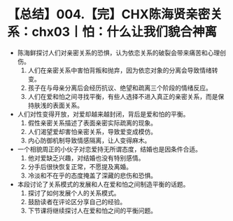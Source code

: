 # 【总结】004.【完】CHX陈海贤亲密关系：chx03丨怕：什么让我们貌合神离

-   陈海鲜探讨人们对亲密关系的恐惧，认为依恋关系的破裂会带来痛苦和心理创伤。
    1.  人们在亲密关系中害怕背叛和抛弃，因为依恋对象的分离会导致情绪转变。
    2.  孩子在与母亲分离后会经历抗议、绝望和疏离三个阶段的情绪反应。
    3.  人们在爱和怕之间寻找平衡，有些人选择不进入真正的亲密关系，而是保持肤浅的表面关系。
-   人们对性变得开放，对爱却越来越封闭，背后是爱和怕的平衡。
    1.  假性亲密关系描述了表面亲密实际疏离的现象。
    2.  人们渴望爱却害怕亲密关系，导致爱变成模仿。
    3.  内心防御机制导致情感隔离，让人变得麻木。
-   一个相貌周正的小伙子对恋爱持无所谓态度，结婚也是因条件合适。
    1.  他对爱缺乏兴趣，对结婚也没有特别感情。
    2.  分手后很快恢复正常，不愿提及离婚。
    3.  冷淡和不在乎的态度掩盖了深藏的悲伤和恐惧。
-   本段讨论了关系模式的发展和人在爱和怕之间制造平衡的话题。
    1.  探讨了如何发展个人的关系模式。
    2.  鼓励读者在评论区分享自己的经验。
    3.  下节课将继续探讨人在爱和怕之间的平衡问题。